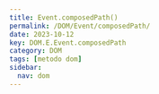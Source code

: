 ```yaml
---
title: Event.composedPath()
permalink: /DOM/Event/composedPath/
date: 2023-10-12
key: DOM.E.Event.composedPath
category: DOM
tags: [metodo dom]
sidebar:
  nav: dom
---
```

